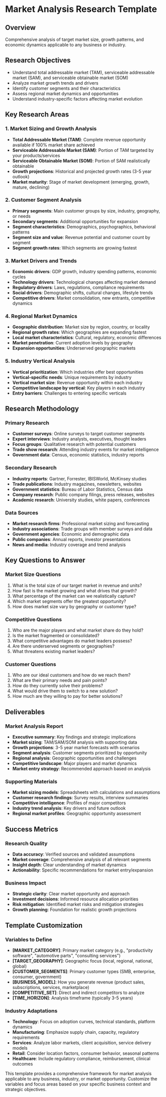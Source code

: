 # Market Analysis Research Template

## Overview
Comprehensive analysis of target market size, growth patterns, and economic dynamics applicable to any business or industry.

## Research Objectives
- Understand total addressable market (TAM), serviceable addressable market (SAM), and serviceable obtainable market (SOM)
- Analyze market growth trends and drivers
- Identify customer segments and their characteristics
- Assess regional market dynamics and opportunities
- Understand industry-specific factors affecting market evolution

## Key Research Areas

### 1. Market Sizing and Growth Analysis
- **Total Addressable Market (TAM)**: Complete revenue opportunity available if 100% market share achieved
- **Serviceable Addressable Market (SAM)**: Portion of TAM targeted by your products/services
- **Serviceable Obtainable Market (SOM)**: Portion of SAM realistically obtainable
- **Growth projections**: Historical and projected growth rates (3-5 year outlook)
- **Market maturity**: Stage of market development (emerging, growth, mature, declining)

### 2. Customer Segment Analysis
- **Primary segments**: Main customer groups by size, industry, geography, or needs
- **Secondary segments**: Additional opportunities for expansion
- **Segment characteristics**: Demographics, psychographics, behavioral patterns
- **Segment size and value**: Revenue potential and customer count by segment
- **Segment growth rates**: Which segments are growing fastest

### 3. Market Drivers and Trends
- **Economic drivers**: GDP growth, industry spending patterns, economic cycles
- **Technology drivers**: Technological changes affecting market demand
- **Regulatory drivers**: Laws, regulations, compliance requirements
- **Social drivers**: Demographic shifts, cultural changes, lifestyle trends
- **Competitive drivers**: Market consolidation, new entrants, competitive dynamics

### 4. Regional Market Dynamics
- **Geographic distribution**: Market size by region, country, or locality
- **Regional growth rates**: Which geographies are expanding fastest
- **Local market characteristics**: Cultural, regulatory, economic differences
- **Market penetration**: Current adoption levels by geography
- **Expansion opportunities**: Underserved geographic markets

### 5. Industry Vertical Analysis
- **Vertical prioritization**: Which industries offer best opportunities
- **Vertical-specific needs**: Unique requirements by industry
- **Vertical market size**: Revenue opportunity within each industry
- **Competitive landscape by vertical**: Key players in each industry
- **Entry barriers**: Challenges to entering specific verticals

## Research Methodology

### Primary Research
- **Customer surveys**: Online surveys to target customer segments
- **Expert interviews**: Industry analysts, executives, thought leaders
- **Focus groups**: Qualitative research with potential customers
- **Trade show research**: Attending industry events for market intelligence
- **Government data**: Census, economic statistics, industry reports

### Secondary Research
- **Industry reports**: Gartner, Forrester, IBISWorld, McKinsey studies
- **Trade publications**: Industry magazines, newsletters, websites
- **Government statistics**: Bureau of Labor Statistics, Census data
- **Company research**: Public company filings, press releases, websites
- **Academic research**: University studies, white papers, conferences

### Data Sources
- **Market research firms**: Professional market sizing and forecasting
- **Industry associations**: Trade groups with member surveys and data
- **Government agencies**: Economic and demographic data
- **Public companies**: Annual reports, investor presentations
- **News and media**: Industry coverage and trend analysis

## Key Questions to Answer

### Market Size Questions
1. What is the total size of our target market in revenue and units?
2. How fast is the market growing and what drives that growth?
3. What percentage of the market can we realistically capture?
4. Which market segments offer the greatest opportunity?
5. How does market size vary by geography or customer type?

### Competitive Questions
1. Who are the major players and what market share do they hold?
2. Is the market fragmented or consolidated?
3. What competitive advantages do market leaders possess?
4. Are there underserved segments or geographies?
5. What threatens existing market leaders?

### Customer Questions
1. Who are our ideal customers and how do we reach them?
2. What are their primary needs and pain points?
3. How do they currently solve their problems?
4. What would drive them to switch to a new solution?
5. How much are they willing to pay for better solutions?

## Deliverables

### Market Analysis Report
- **Executive summary**: Key findings and strategic implications
- **Market sizing**: TAM/SAM/SOM analysis with supporting data
- **Growth projections**: 3-5 year market forecasts with scenarios
- **Segment analysis**: Customer segments prioritized by opportunity
- **Regional analysis**: Geographic opportunities and challenges
- **Competitive landscape**: Major players and market dynamics
- **Market entry strategy**: Recommended approach based on analysis

### Supporting Materials
- **Market sizing models**: Spreadsheets with calculations and assumptions
- **Customer research findings**: Survey results, interview summaries
- **Competitive intelligence**: Profiles of major competitors
- **Industry trend analysis**: Key drivers and future outlook
- **Regional market profiles**: Geographic opportunity assessment

## Success Metrics

### Research Quality
- **Data accuracy**: Verified sources and validated assumptions
- **Market coverage**: Comprehensive analysis of all relevant segments
- **Insight depth**: Clear understanding of market dynamics
- **Actionability**: Specific recommendations for market entry/expansion

### Business Impact
- **Strategic clarity**: Clear market opportunity and approach
- **Investment decisions**: Informed resource allocation priorities
- **Risk mitigation**: Identified market risks and mitigation strategies
- **Growth planning**: Foundation for realistic growth projections

## Template Customization

### Variables to Define
- **[MARKET_CATEGORY]**: Primary market category (e.g., "productivity software", "automotive parts", "consulting services")
- **[TARGET_GEOGRAPHY]**: Geographic focus (local, regional, national, global)
- **[CUSTOMER_SEGMENTS]**: Primary customer types (SMB, enterprise, consumer, government)
- **[BUSINESS_MODEL]**: How you generate revenue (product sales, subscriptions, services, marketplace)
- **[COMPETITIVE_SET]**: Direct and indirect competitors to analyze
- **[TIME_HORIZON]**: Analysis timeframe (typically 3-5 years)

### Industry Adaptations
- **Technology**: Focus on adoption curves, technical standards, platform dynamics
- **Manufacturing**: Emphasize supply chain, capacity, regulatory requirements
- **Services**: Analyze labor markets, client acquisition, service delivery models
- **Retail**: Consider location factors, consumer behavior, seasonal patterns
- **Healthcare**: Include regulatory compliance, reimbursement, clinical outcomes

This template provides a comprehensive framework for market analysis applicable to any business, industry, or market opportunity. Customize the variables and focus areas based on your specific business context and strategic objectives.